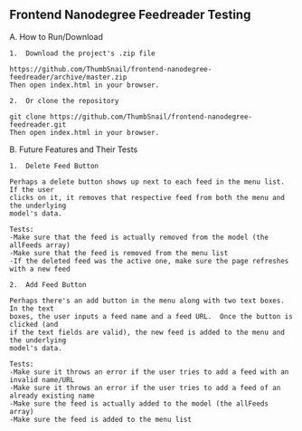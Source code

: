 ## Frontend Nanodegree Feedreader Testing

A.  How to Run/Download

	1.  Download the project's .zip file

    https://github.com/ThumbSnail/frontend-nanodegree-feedreader/archive/master.zip
    Then open index.html in your browser.

	2.  Or clone the repository

    git clone https://github.com/ThumbSnail/frontend-nanodegree-feedreader.git
    Then open index.html in your browser.

B.  Future Features and Their Tests

	1.  Delete Feed Button

	Perhaps a delete button shows up next to each feed in the menu list.  If the user
	clicks on it, it removes that respective feed from both the menu and the underlying
	model's data.

	Tests:
	-Make sure that the feed is actually removed from the model (the allFeeds array)
	-Make sure that the feed is removed from the menu list
	-If the deleted feed was the active one, make sure the page refreshes with a new feed

	2.  Add Feed Button

	Perhaps there's an add button in the menu along with two text boxes.  In the text
	boxes, the user inputs a feed name and a feed URL.  Once the button is clicked (and
	if the text fields are valid), the new feed is added to the menu and the underlying
	model's data.

	Tests:
	-Make sure it throws an error if the user tries to add a feed with an invalid name/URL
	-Make sure it throws an error if the user tries to add a feed of an already existing name
	-Make sure the feed is actually added to the model (the allFeeds array)
	-Make sure the feed is added to the menu list

